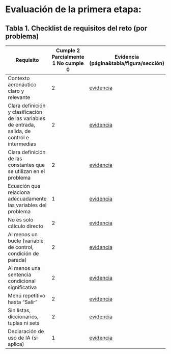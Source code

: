 # Evaluación de la primera etapa:
## Tabla 1. Checklist de requisitos del reto (por problema)
| Requisito | Cumple 2 Parcialmente  1 No cumple 0 | Evidencia (página&tabla/figura/sección) |
| --- | --- | --- |
| Contexto aeronáutico claro y relevante | 2  | [evidencia](problemasreto%20(3).md) |
| Clara definición y clasificación de las variables de entrada, salida, de control e intermedias | 2 | [evidencia](tablasreto.md) |
| Clara definición de las constantes que se utilizan en el problema | 2 |[evidencia](tablasreto.md)  |
| Ecuación que relaciona adecuadamente las variables del problema | 1 |[evidencia](tablasreto.md)|
| No es solo cálculo directo | 2 |[evidencia](pseudocodigo.md) |
| Al menos un bucle (variable de control, condición de parada) | 2 | [evidencia](pseudocodigo.md) |
| Al menos una sentencia condicional significativa | 2 |[evidencia](pseudocodigo.md)  |
| Menú repetitivo hasta “Salir” | 2 |[evidencia](pseudocodigo.md)  |
| Sin listas, diccionarios, tuplas ni sets | 2 |[evidencia](pseudocodigo.md)  |
| Declaración de uso de IA (si aplica) | 1 |[evidencia](tablasreto.md)|
